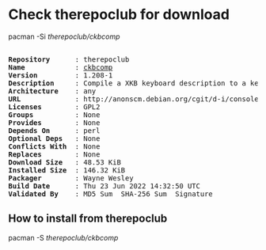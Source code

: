 # Check therepoclub for download

pacman -Si *therepoclub/ckbcomp*

<div class="highlight"><pre class="highlight"><text>
<b>Repository</b>      : therepoclub
<b>Name</b>            : <a href="../../x86_64/ckbcomp-1.208-1-any.pkg.tar.zst">ckbcomp</a>
<b>Version</b>         : 1.208-1
<b>Description</b>     : Compile a XKB keyboard description to a keymap suitable for loadkeys or kbdcontrol
<b>Architecture</b>    : any
<b>URL</b>             : http://anonscm.debian.org/cgit/d-i/console-setup.git/
<b>Licenses</b>        : GPL2
<b>Groups</b>          : None
<b>Provides</b>        : None
<b>Depends On</b>      : perl
<b>Optional Deps</b>   : None
<b>Conflicts With</b>  : None
<b>Replaces</b>        : None
<b>Download Size</b>   : 48.53 KiB
<b>Installed Size</b>  : 146.32 KiB
<b>Packager</b>        : Wayne Wesley <wayne6324@gmail.com>
<b>Build Date</b>      : Thu 23 Jun 2022 14:32:50 UTC
<b>Validated By</b>    : MD5 Sum  SHA-256 Sum  Signature
</text></pre></div>

## How to install from therepoclub

pacman -S *therepoclub/ckbcomp*
